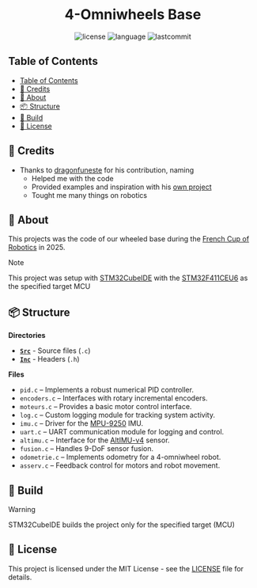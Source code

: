 <h1 align="center">4-Omniwheels Base</h1>

<div align="center">

![license](https://img.shields.io/github/license/leoraclet/wheeled-base)
![language](https://img.shields.io/github/languages/top/leoraclet/wheeled-base)
![lastcommit](https://img.shields.io/github/last-commit/leoraclet/wheeled-base)

</div>

## Table of Contents
- [Table of Contents](#table-of-contents)
- [🙏 Credits](#-credits)
- [📖 About](#-about)
- [📦 Structure](#-structure)
- [🔧 Build](#-build)
- [📜 License](#-license)

## 🙏 Credits

- Thanks to [dragonfuneste](https://github.com/dragonfuneste) for his contribution, naming
  - Helped me with the code
  - Provided examples and inspiration with his [own
    project](https://github.com/dragonfuneste/Projet_Asmodeus)
  - Tought me many things on robotics


## 📖 About

This projects was the code of our wheeled base during the [French Cup of
Robotics](https://www.coupederobotique.fr) in 2025.

> [!NOTE]
>
> This project was setup with
> [STM32CubeIDE](https://www.st.com/en/development-tools/stm32cubeide.html) with the
> [STM32F411CEU6](https://www.st.com/en/microcontrollers-microprocessors/stm32f411ce.html) as the
> specified target MCU

## 📦 Structure

**Directories**

  - [**`Src`**](./Core/Src/) - Source files (`.c`)
  - [**`Inc`**](./Core/Inc/) - Headers (`.h`)

**Files**

- `pid.c` – Implements a robust numerical PID controller.
- `encoders.c` – Interfaces with rotary incremental encoders.
- `moteurs.c` – Provides a basic motor control interface.
- `log.c` – Custom logging module for tracking system activity.
- `imu.c` – Driver for the
  [MPU-9250](https://invensense.tdk.com/products/motion-tracking/9-axis/mpu-9250/) IMU.
- `uart.c` – UART communication module for logging and control.
- `altimu.c` – Interface for the [AltIMU-v4](https://www.pololu.com/product/2470) sensor.
- `fusion.c` – Handles 9-DoF sensor fusion.
- `odometrie.c` – Implements odometry for a 4-omniwheel robot.
- `asserv.c` – Feedback control for motors and robot movement.

## 🔧 Build

> [!WARNING]
>
> STM32CubeIDE builds the project only for the specified target (MCU)

## 📜 License

This project is licensed under the MIT License - see the [LICENSE](LICENSE) file for details.